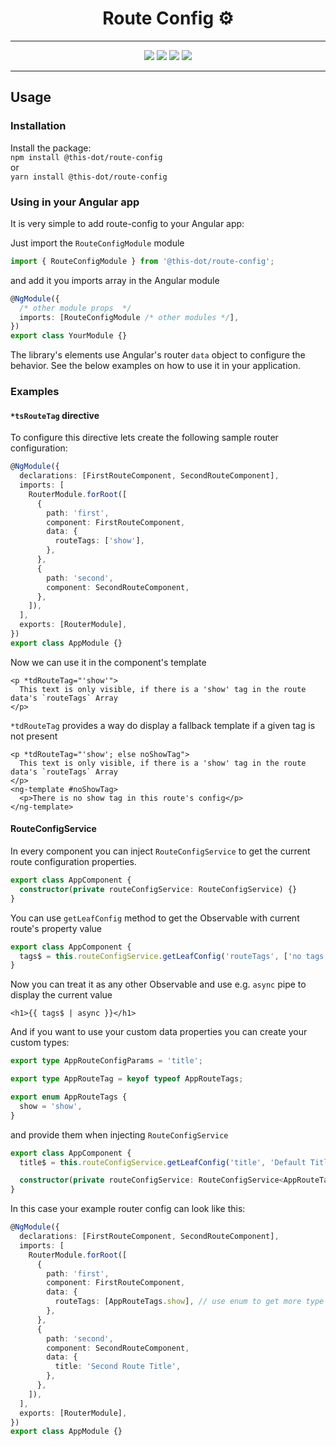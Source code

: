 <h1 align="center">Route Config ⚙️</h1>

---

<p align="center">
  <a href="https://www.npmjs.com/package/@this-dot/route-config"><img src="https://img.shields.io/badge/%40this--dot-%2Froute--config-blueviolet" /></a>
  <a href="https://www.npmjs.com/package/@this-dot/route-config"><img src="https://img.shields.io/npm/v/@this-dot/route-config" /></a>
  <a href="https://github.com/thisdot/open-source/blob/main/LICENSE.md"><img src="https://img.shields.io/npm/l/@this-dot/route-config" /></a>
  <a href="https://github.com/thisdot/open-source/issues"><img src="https://img.shields.io/github/issues/thisdot/open-source" /></a>
</p>

---

## Usage

### Installation

Install the package:  
`npm install @this-dot/route-config`  
or  
`yarn install @this-dot/route-config`

### Using in your Angular app

It is very simple to add route-config to your Angular app:

Just import the `RouteConfigModule` module

```ts
import { RouteConfigModule } from '@this-dot/route-config';
```

and add it you imports array in the Angular module

```ts
@NgModule({
  /* other module props  */
  imports: [RouteConfigModule /* other modules */],
})
export class YourModule {}
```

The library's elements use Angular's router `data` object to configure the behavior. See the below examples on how to use it in your application.

### Examples

#### `*tsRouteTag` directive

To configure this directive lets create the following sample router configuration:

```ts
@NgModule({
  declarations: [FirstRouteComponent, SecondRouteComponent],
  imports: [
    RouterModule.forRoot([
      {
        path: 'first',
        component: FirstRouteComponent,
        data: {
          routeTags: ['show'],
        },
      },
      {
        path: 'second',
        component: SecondRouteComponent,
      },
    ]),
  ],
  exports: [RouterModule],
})
export class AppModule {}
```

Now we can use it in the component's template

```angular2html
<p *tdRouteTag="'show'">
  This text is only visible, if there is a 'show' tag in the route data's `routeTags` Array
</p>
```

`*tdRouteTag` provides a way do display a fallback template if a given tag is not present

```angular2html
<p *tdRouteTag="'show'; else noShowTag">
  This text is only visible, if there is a 'show' tag in the route data's `routeTags` Array
</p>
<ng-template #noShowTag>
  <p>There is no show tag in this route's config</p>
</ng-template>
```

#### RouteConfigService

In every component you can inject `RouteConfigService` to get the current route configuration properties.

```ts
export class AppComponent {
  constructor(private routeConfigService: RouteConfigService) {}
}
```

You can use `getLeafConfig` method to get the Observable with current route's property value

```ts
export class AppComponent {
  tags$ = this.routeConfigService.getLeafConfig('routeTags', ['no tags']);
}
```

Now you can treat it as any other Observable and use e.g. `async` pipe to display the current value

```angular2html
<h1>{{ tags$ | async }}</h1>
```

And if you want to use your custom data properties you can create your custom types:

```ts
export type AppRouteConfigParams = 'title';

export type AppRouteTag = keyof typeof AppRouteTags;

export enum AppRouteTags {
  show = 'show',
}
```

and provide them when injecting `RouteConfigService`

```ts
export class AppComponent {
  title$ = this.routeConfigService.getLeafConfig('title', 'Default Title');

  constructor(private routeConfigService: RouteConfigService<AppRouteTag, AppRouteConfigParams>) {}
}
```

In this case your example router config can look like this:

```ts
@NgModule({
  declarations: [FirstRouteComponent, SecondRouteComponent],
  imports: [
    RouterModule.forRoot([
      {
        path: 'first',
        component: FirstRouteComponent,
        data: {
          routeTags: [AppRouteTags.show], // use enum to get more type safety
        },
      },
      {
        path: 'second',
        component: SecondRouteComponent,
        data: {
          title: 'Second Route Title',
        },
      },
    ]),
  ],
  exports: [RouterModule],
})
export class AppModule {}
```
